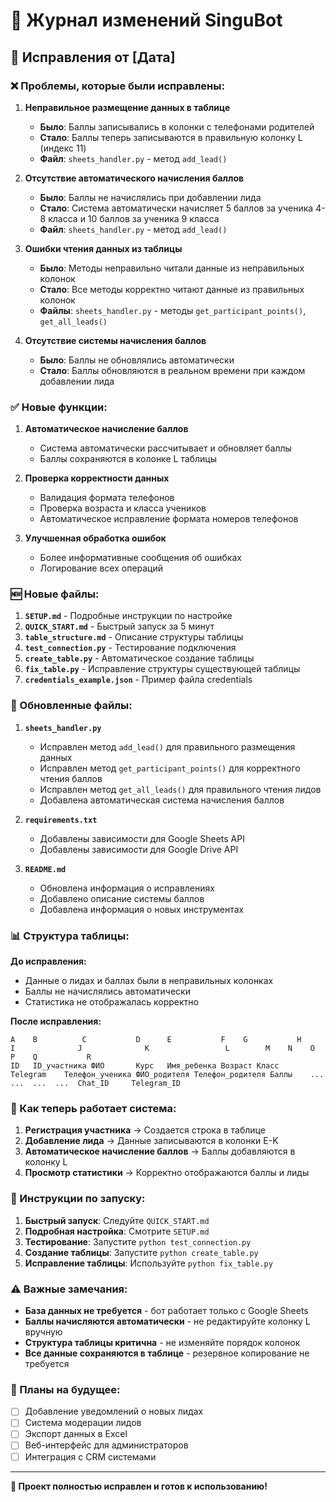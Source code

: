 # 📝 Журнал изменений SinguBot

## 🔧 Исправления от [Дата]

### ❌ Проблемы, которые были исправлены:

1. **Неправильное размещение данных в таблице**
   - **Было**: Баллы записывались в колонки с телефонами родителей
   - **Стало**: Баллы теперь записываются в правильную колонку L (индекс 11)
   - **Файл**: `sheets_handler.py` - метод `add_lead()`

2. **Отсутствие автоматического начисления баллов**
   - **Было**: Баллы не начислялись при добавлении лида
   - **Стало**: Система автоматически начисляет 5 баллов за ученика 4-8 класса и 10 баллов за ученика 9 класса
   - **Файл**: `sheets_handler.py` - метод `add_lead()`

3. **Ошибки чтения данных из таблицы**
   - **Было**: Методы неправильно читали данные из неправильных колонок
   - **Стало**: Все методы корректно читают данные из правильных колонок
   - **Файлы**: `sheets_handler.py` - методы `get_participant_points()`, `get_all_leads()`

4. **Отсутствие системы начисления баллов**
   - **Было**: Баллы не обновлялись автоматически
   - **Стало**: Баллы обновляются в реальном времени при каждом добавлении лида

### ✅ Новые функции:

1. **Автоматическое начисление баллов**
   - Система автоматически рассчитывает и обновляет баллы
   - Баллы сохраняются в колонке L таблицы

2. **Проверка корректности данных**
   - Валидация формата телефонов
   - Проверка возраста и класса учеников
   - Автоматическое исправление формата номеров телефонов

3. **Улучшенная обработка ошибок**
   - Более информативные сообщения об ошибках
   - Логирование всех операций

### 🆕 Новые файлы:

1. **`SETUP.md`** - Подробные инструкции по настройке
2. **`QUICK_START.md`** - Быстрый запуск за 5 минут
3. **`table_structure.md`** - Описание структуры таблицы
4. **`test_connection.py`** - Тестирование подключения
5. **`create_table.py`** - Автоматическое создание таблицы
6. **`fix_table.py`** - Исправление структуры существующей таблицы
7. **`credentials_example.json`** - Пример файла credentials

### 🔄 Обновленные файлы:

1. **`sheets_handler.py`**
   - Исправлен метод `add_lead()` для правильного размещения данных
   - Исправлен метод `get_participant_points()` для корректного чтения баллов
   - Исправлен метод `get_all_leads()` для правильного чтения лидов
   - Добавлена автоматическая система начисления баллов

2. **`requirements.txt`**
   - Добавлены зависимости для Google Sheets API
   - Добавлены зависимости для Google Drive API

3. **`README.md`**
   - Обновлена информация о исправлениях
   - Добавлено описание системы баллов
   - Добавлена информация о новых инструментах

### 📊 Структура таблицы:

**До исправления:**
- Данные о лидах и баллах были в неправильных колонках
- Баллы не начислялись автоматически
- Статистика не отображалась корректно

**После исправления:**
```
A    B          C           D      E           F    G           H           I              J              K                 L        M    N    O    P    Q           R
ID   ID_участника ФИО       Курс   Имя_ребенка Возраст Класс     Telegram    Телефон_ученика ФИО_родителя Телефон_родителя Баллы    ...  ...  ...  ...  Chat_ID     Telegram_ID
```

### 🎯 Как теперь работает система:

1. **Регистрация участника** → Создается строка в таблице
2. **Добавление лида** → Данные записываются в колонки E-K
3. **Автоматическое начисление баллов** → Баллы добавляются в колонку L
4. **Просмотр статистики** → Корректно отображаются баллы и лиды

### 🚀 Инструкции по запуску:

1. **Быстрый запуск**: Следуйте `QUICK_START.md`
2. **Подробная настройка**: Смотрите `SETUP.md`
3. **Тестирование**: Запустите `python test_connection.py`
4. **Создание таблицы**: Запустите `python create_table.py`
5. **Исправление таблицы**: Используйте `python fix_table.py`

### ⚠️ Важные замечания:

- **База данных не требуется** - бот работает только с Google Sheets
- **Баллы начисляются автоматически** - не редактируйте колонку L вручную
- **Структура таблицы критична** - не изменяйте порядок колонок
- **Все данные сохраняются в таблице** - резервное копирование не требуется

### 🔮 Планы на будущее:

- [ ] Добавление уведомлений о новых лидах
- [ ] Система модерации лидов
- [ ] Экспорт данных в Excel
- [ ] Веб-интерфейс для администраторов
- [ ] Интеграция с CRM системами

---

**🎉 Проект полностью исправлен и готов к использованию!**
